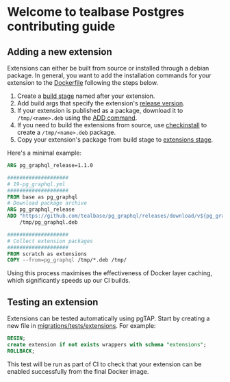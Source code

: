 # Welcome to tealbase Postgres contributing guide

## Adding a new extension

Extensions can either be built from source or installed through a debian package. In general, you want to add the installation commands for your extension to the [Dockerfile](Dockerfile) following the steps below.

1. Create a [build stage](Dockerfile#L777) named after your extension.
2. Add build args that specify the extension's [release version](Dockerfile#L37).
3. If your extension is published as a package, download it to `/tmp/<name>.deb` using the [ADD command](Dockerfile#L705).
4. If you need to build the extensions from source, use [checkinstall](Dockerfile#L791) to create a `/tmp/<name>.deb` package.
5. Copy your extension's package from build stage to [extensions stage](Dockerfile#L851).

Here's a minimal example:

```dockerfile
ARG pg_graphql_release=1.1.0

####################
# 19-pg_graphql.yml
####################
FROM base as pg_graphql
# Download package archive
ARG pg_graphql_release
ADD "https://github.com/tealbase/pg_graphql/releases/download/v${pg_graphql_release}/pg_graphql-v${pg_graphql_release}-pg${postgresql_major}-${TARGETARCH}-linux-gnu.deb" \
    /tmp/pg_graphql.deb

####################
# Collect extension packages
####################
FROM scratch as extensions
COPY --from=pg_graphql /tmp/*.deb /tmp/
```

Using this process maximises the effectiveness of Docker layer caching, which significantly speeds up our CI builds.

## Testing an extension

Extensions can be tested automatically using pgTAP. Start by creating a new file in [migrations/tests/extensions](migrations/tests/extensions). For example:

```sql
BEGIN;
create extension if not exists wrappers with schema "extensions";
ROLLBACK;
```

This test will be run as part of CI to check that your extension can be enabled successfully from the final Docker image.
